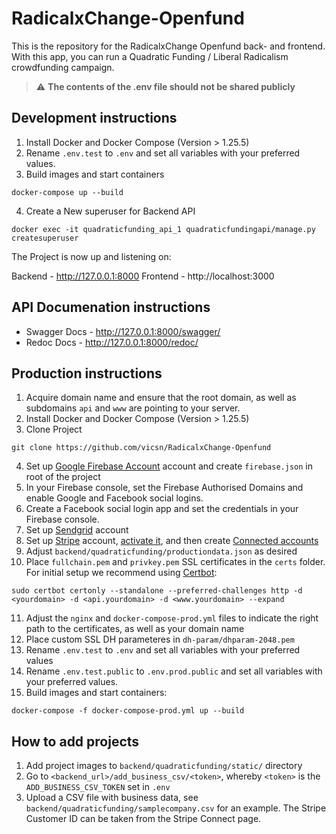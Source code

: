 # RadicalxChange-Openfund

This is the repository for the RadicalxChange Openfund back- and frontend. With
this app, you can run a Quadratic Funding / Liberal Radicalism crowdfunding
campaign.

> :warning: **The contents of the .env file should not be shared publicly**

## Development instructions

1. Install Docker and Docker Compose (Version > 1.25.5)
2. Rename `.env.test` to `.env` and set all variables with your preferred values.
3. Build images and start containers
```
docker-compose up --build
```
4. Create a New superuser for Backend API
```
docker exec -it quadraticfunding_api_1 quadraticfundingapi/manage.py createsuperuser
```

The Project is now up and listening on:

Backend - http://127.0.0.1:8000
Frontend - http://localhost:3000

## API Documenation instructions 

- Swagger Docs - http://127.0.0.1:8000/swagger/
- Redoc Docs - http://127.0.0.1:8000/redoc/

## Production instructions

1. Acquire domain name and ensure that the root domain, as well as subdomains `api` and `www` are pointing to your server.
2. Install Docker and Docker Compose (Version > 1.25.5)
3. Clone Project
```
git clone https://github.com/vicsn/RadicalxChange-Openfund
```
4. Set up [Google Firebase Account](https://firebase.google.com) account and create `firebase.json` in root of the project
5. In your Firebase console, set the Firebase Authorised Domains and enable Google and Facebook social logins.
6. Create a Facebook social login app and set the credentials in your Firebase console.
7. Set up [Sendgrid](https://sendgrid.com) account
8. Set up [Stripe](https://stripe.com) account, [activate it](https://dashboard.stripe.com/account/onboarding), and then create [Connected accounts](https://dashboard.stripe.com/connect/accounts/overview)
9. Adjust `backend/quadraticfunding/productiondata.json` as desired
10. Place `fullchain.pem` and `privkey.pem` SSL certificates in the `certs` folder. For initial setup we recommend using [Certbot](https://certbot.eff.org/):
```
sudo certbot certonly --standalone --preferred-challenges http -d <yourdomain> -d <api.yourdomain> -d <www.yourdomain> --expand
```
11. Adjust the `nginx` and `docker-compose-prod.yml` files to indicate the right path to the certificates, as well as your domain name
12. Place custom SSL DH parameteres in `dh-param/dhparam-2048.pem`
13. Rename `.env.test` to `.env` and set all variables with your preferred values
14. Rename `.env.test.public` to `.env.prod.public` and set all variables with your preferred values.
15. Build images and start containers:
```
docker-compose -f docker-compose-prod.yml up --build
```

## How to add projects

1. Add project images to `backend/quadraticfunding/static/` directory
2. Go to `<backend_url>/add_business_csv/<token>`, whereby `<token>` is the `ADD_BUSINESS_CSV_TOKEN` set in `.env`
3. Upload a CSV file with business data, see `backend/quadraticfunding/samplecompany.csv` for an example. The Stripe Customer ID can be taken from the Stripe Connect page.
